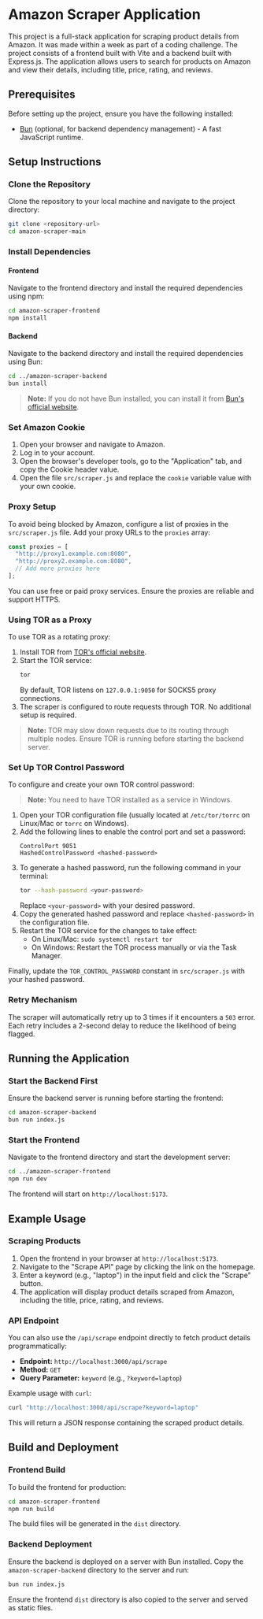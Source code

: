 # Amazon Scraper Application

This project is a full-stack application for scraping product details from Amazon. It was made within a week as part of a coding challenge. 
The project consists of a frontend built with Vite and a backend built with Express.js. The application allows users to search for products on Amazon and view their details, including title, price, rating, and reviews.

## Prerequisites

Before setting up the project, ensure you have the following installed:

- [Bun](https://bun.sh) (optional, for backend dependency management) - A fast JavaScript runtime.

## Setup Instructions

### Clone the Repository

Clone the repository to your local machine and navigate to the project directory:

```bash
git clone <repository-url>
cd amazon-scraper-main
```

### Install Dependencies

#### Frontend
Navigate to the frontend directory and install the required dependencies using npm:

```bash
cd amazon-scraper-frontend
npm install
```

#### Backend
Navigate to the backend directory and install the required dependencies using Bun:

```bash
cd ../amazon-scraper-backend
bun install
```
> **Note:** If you do not have Bun installed, you can install it from [Bun's official website](https://bun.sh).

### Set Amazon Cookie

1. Open your browser and navigate to Amazon.
2. Log in to your account.
3. Open the browser's developer tools, go to the "Application" tab, and copy the Cookie header value.
4. Open the file `src/scraper.js` and replace the `cookie` variable value with your own cookie.

### Proxy Setup

To avoid being blocked by Amazon, configure a list of proxies in the `src/scraper.js` file. Add your proxy URLs to the `proxies` array:

```javascript
const proxies = [
  "http://proxy1.example.com:8080",
  "http://proxy2.example.com:8080",
  // Add more proxies here
];
```

You can use free or paid proxy services. Ensure the proxies are reliable and support HTTPS.

### Using TOR as a Proxy

To use TOR as a rotating proxy:

1. Install TOR from [TOR's official website](https://www.torproject.org/).
2. Start the TOR service:
   ```bash
   tor
   ```
   By default, TOR listens on `127.0.0.1:9050` for SOCKS5 proxy connections.
3. The scraper is configured to route requests through TOR. No additional setup is required.

> **Note:** TOR may slow down requests due to its routing through multiple nodes. Ensure TOR is running before starting the backend server.

### Set Up TOR Control Password

To configure and create your own TOR control password:
> **Note:** You need to have TOR installed as a service in Windows.
1. Open your TOR configuration file (usually located at `/etc/tor/torrc` on Linux/Mac or `torrc` on Windows).
2. Add the following lines to enable the control port and set a password:
   ```
   ControlPort 9051
   HashedControlPassword <hashed-password>
   ```
3. To generate a hashed password, run the following command in your terminal:
   ```bash
   tor --hash-password <your-password>
   ```
   Replace `<your-password>` with your desired password.
4. Copy the generated hashed password and replace `<hashed-password>` in the configuration file.
5. Restart the TOR service for the changes to take effect:
   - On Linux/Mac: `sudo systemctl restart tor`
   - On Windows: Restart the TOR process manually or via the Task Manager.

Finally, update the `TOR_CONTROL_PASSWORD` constant in `src/scraper.js` with your hashed password.

### Retry Mechanism

The scraper will automatically retry up to 3 times if it encounters a `503` error. Each retry includes a 2-second delay to reduce the likelihood of being flagged.

## Running the Application

### Start the Backend First

Ensure the backend server is running before starting the frontend:

```bash
cd amazon-scraper-backend
bun run index.js
```

### Start the Frontend

Navigate to the frontend directory and start the development server:

```bash
cd ../amazon-scraper-frontend
npm run dev
```

The frontend will start on `http://localhost:5173`.

## Example Usage

### Scraping Products

1. Open the frontend in your browser at `http://localhost:5173`.
2. Navigate to the "Scrape API" page by clicking the link on the homepage.
3. Enter a keyword (e.g., "laptop") in the input field and click the "Scrape" button.
4. The application will display product details scraped from Amazon, including the title, price, rating, and reviews.

### API Endpoint

You can also use the `/api/scrape` endpoint directly to fetch product details programmatically:

- **Endpoint:** `http://localhost:3000/api/scrape`
- **Method:** `GET`
- **Query Parameter:** `keyword` (e.g., `?keyword=laptop`)

Example usage with `curl`:

```bash
curl "http://localhost:3000/api/scrape?keyword=laptop"
```

This will return a JSON response containing the scraped product details.

## Build and Deployment

### Frontend Build

To build the frontend for production:

```bash
cd amazon-scraper-frontend
npm run build
```

The build files will be generated in the `dist` directory.

### Backend Deployment

Ensure the backend is deployed on a server with Bun installed. Copy the `amazon-scraper-backend` directory to the server and run:

```bash
bun run index.js
```

Ensure the frontend `dist` directory is also copied to the server and served as static files.
